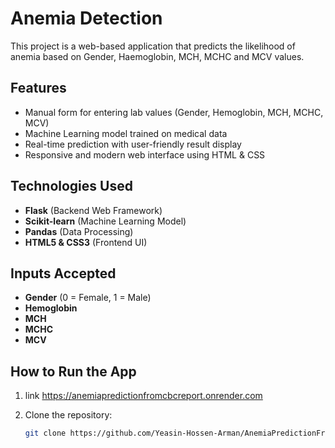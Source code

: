 # Anemia Detection 

This project is a web-based application that predicts the likelihood of anemia based on Gender,
    Haemoglobin,
    MCH,
    MCHC and
    MCV values. 

##  Features


-  Manual form for entering lab values (Gender, Hemoglobin, MCH, MCHC, MCV)
-  Machine Learning model trained on medical data
-  Real-time prediction with user-friendly result display
-  Responsive and modern web interface using HTML & CSS

##  Technologies Used

- **Flask** (Backend Web Framework)
- **Scikit-learn** (Machine Learning Model)
- **Pandas** (Data Processing)
- **HTML5 & CSS3** (Frontend UI)

##  Inputs Accepted

- **Gender** (0 = Female, 1 = Male)
- **Hemoglobin**
- **MCH**
- **MCHC**
- **MCV**

##  How to Run the App

1. link https://anemiapredictionfromcbcreport.onrender.com

2. Clone the repository:

   ```bash
   git clone https://github.com/Yeasin-Hossen-Arman/AnemiaPredictionFromCBCreport.git
